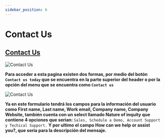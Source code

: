 ```yaml
---
sidebar_position: 6
---
```


# Contact Us

## [Contact Us](https://www.waizant.com/contact-us)

![Contact Us](/img/store-usuario/contact_us.png)

**Para acceder a esta pagina existen dos formas\, por medio del botón `Contact us today` que se encuentra en la parte superior del header o por la opción del menu que se encuentra como `Contact us`**

![Contact Us](/img/store-usuario/contact_us_form.png)

**Ya en este formulario tendrá los campos para la información del usuario como First name, Last name, Work email, Company name, Company Website, también cuenta con un select llamado Nature of inquity que contiene 4 opciones que serian:** `Sales, Schedule a Demo, Account Support y Techical Support.` **Y por ultimo el campo How can we help or assist you?, que seria para la descripción del mensaje.**
